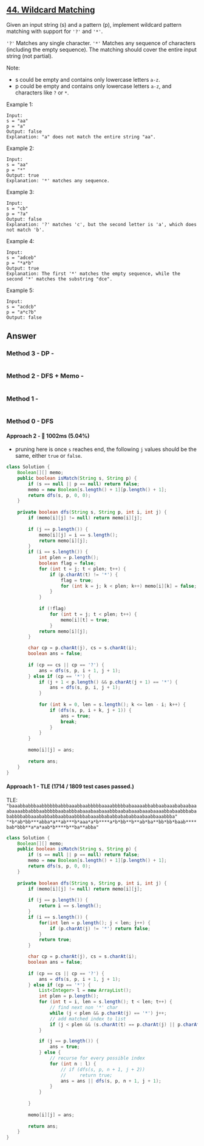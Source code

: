 ## [44. Wildcard Matching](https://leetcode.com/problems/wildcard-matching/)

Given an input string (s) and a pattern (p), implement wildcard pattern matching with support for `'?'` and `'*'`.

`'?'` Matches any single character.
`'*'` Matches any sequence of characters (including the empty sequence).
The matching should cover the entire input string (not partial).

Note:

- s could be empty and contains only lowercase letters `a-z`.
- p could be empty and contains only lowercase letters `a-z`, and characters like `?` or `*`.

Example 1:
```
Input:
s = "aa"
p = "a"
Output: false
Explanation: "a" does not match the entire string "aa".
```
Example 2:
```
Input:
s = "aa"
p = "*"
Output: true
Explanation: '*' matches any sequence.
```
Example 3:
```
Input:
s = "cb"
p = "?a"
Output: false
Explanation: '?' matches 'c', but the second letter is 'a', which does not match 'b'.
```
Example 4:
```
Input:
s = "adceb"
p = "*a*b"
Output: true
Explanation: The first '*' matches the empty sequence, while the second '*' matches the substring "dce".
```
Example 5:
```
Input:
s = "acdcb"
p = "a*c?b"
Output: false
```

## Answer
### Method 3 - DP -
```java

```
### Method 2 - DFS + Memo -
```java

```
### Method 1 - 
```java

```
### Method 0 - DFS 
#### Approach 2 - :turtle: 1002ms (5.04%)
- pruning here is once `s` reaches end, the following `j` values should be the same, either `true` or `false`.
```java
class Solution {
    Boolean[][] memo;
    public boolean isMatch(String s, String p) {
        if (s == null || p == null) return false;
        memo = new Boolean[s.length() + 1][p.length() + 1];
        return dfs(s, p, 0, 0);
    }
    
    private boolean dfs(String s, String p, int i, int j) {
        if (memo[i][j] != null) return memo[i][j];
        
        if (j == p.length()) {
            memo[i][j] = i == s.length();
            return memo[i][j];
        }
        if (i == s.length()) {
            int plen = p.length();
            boolean flag = false;
            for (int t = j; t < plen; t++) {
                if (p.charAt(t) != '*') {
                    flag = true;
                    for (int k = j; k < plen; k++) memo[i][k] = false;
                }
            }
            
            if (!flag) 
                for (int t = j; t < plen; t++) {
                    memo[i][t] = true;
                }
            return memo[i][j];
        }

        char cp = p.charAt(j), cs = s.charAt(i);
        boolean ans = false;
        
        if (cp == cs || cp == '?') {
            ans = dfs(s, p, i + 1, j + 1);
        } else if (cp == '*') {
            if (j + 1 < p.length() && p.charAt(j + 1) == '*') {
                ans = dfs(s, p, i, j + 1);
            }
            
            for (int k = 0, len = s.length(); k <= len - i; k++) {
                if (dfs(s, p, i + k, j + 1)) {
                    ans = true;
                    break;
                }
            }
        }
        
        memo[i][j] = ans;
        
        return ans;
    }
}
```
#### Approach 1 - TLE (1714 / 1809 test cases passed.)
TLE:
`"baaabbabbbaabbbbbbabbbaaabbaabbbbbaaaabbbbbabaaaaabbabbaabaaababaabaaabaaaabbabbbaabbbbbaababbbabaaabaabaaabbbaababaaabaaabaaaabbabaabbbabababbbbabbaaababbabbaabbaabbbbabaaabbababbabababbaabaabbaaabbba"`
`"*b*ab*bb***abba*a**ab***b*aaa*a*b****a*b*bb**b**ab*ba**bb*bb*baab****bab*bbb**a*a*aab*b****b**ba**abba"`
```java
class Solution {
    Boolean[][] memo;
    public boolean isMatch(String s, String p) {
        if (s == null || p == null) return false;
        memo = new Boolean[s.length() + 1][p.length() + 1];
        return dfs(s, p, 0, 0);
    }
    
    private boolean dfs(String s, String p, int i, int j) {
        if (memo[i][j] != null) return memo[i][j];
        
        if (j == p.length()) {
            return i == s.length();
        }
        if (i == s.length()) {
            for(int len = p.length(); j < len; j++) {
                if (p.charAt(j) != '*') return false;
            }
            return true;
        }

        char cp = p.charAt(j), cs = s.charAt(i);
        boolean ans = false;
        
        if (cp == cs || cp == '?') {
            ans = dfs(s, p, i + 1, j + 1);
        } else if (cp == '*') {
            List<Integer> l = new ArrayList();
            int plen = p.length();
            for (int t = i, len = s.length(); t < len; t++) {
                // find next non '*' char
                while (j < plen && p.charAt(j) == '*') j++;
                // add matched index to list
                if (j < plen && (s.charAt(t) == p.charAt(j) || p.charAt(j) == '?')) l.add(t);
            }

            if (j == p.length()) {
                ans = true;
            } else {
                // recurse for every possible index
                for (int n : l) {
                    // if (dfs(s, p, n + 1, j + 2))
                    //     return true;
                    ans = ans || dfs(s, p, n + 1, j + 1);
                }
            }
                
        }
        
        memo[i][j] = ans;
        
        return ans;
    }
}
```
